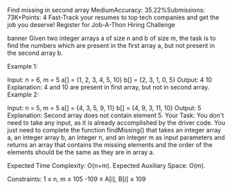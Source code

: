 Find missing in second array
MediumAccuracy: 35.22%Submissions: 73K+Points: 4
Fast-Track your resumes to top tech companies and get the job you deserve! Register for Job-A-Thon Hiring Challenge  

banner
Given two integer arrays a of size n and b of size m, the task is to find the numbers which are present in the first array a, but not present in the second array b.

Example 1:

Input: 
n = 6, m = 5
a[] = {1, 2, 3, 4, 5, 10}
b[] = {2, 3, 1, 0, 5}
Output: 
4 10
Explanation: 
4 and 10 are present in first array, but not in second array.
Example 2:

Input: 
n = 5, m = 5
a[] = {4, 3, 5, 9, 11}
b[] = {4, 9, 3, 11, 10}
Output: 
5  
Explanation: 
Second array does not contain element 5.
Your Task:
You don't need to take any input, as it is already accomplished by the driver code. You just need to complete the function findMissing() that takes an integer array a, an integer array b, an integer n, and an integer m as input parameters and returns an array that contains the missing elements and the order of the elements should be the same as they are in array a.

Expected Time Complexity: O(n+m).
Expected Auxiliary Space: O(m).

Constraints:
1 ≤ n, m ≤ 105
-109 ≤ A[i], B[i] ≤ 109